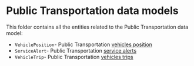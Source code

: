 # Public Transportation data models

This folder contains all the entities related to the Public Transportation data model:

* `VehiclePosition`- Public Transportation [vehicles position](https://github.com/ftcardoso/dataModels/tree/PublicTransportation/PublicTransportation/VehiclePosition)
* `ServiceAlert`- Public Transportation [service alerts](https://github.com/ftcardoso/dataModels/tree/PublicTransportation/PublicTransportation/ServiceAlert)
* `VehicleTrip`- Public Transportation [vehicles trips](https://github.com/ftcardoso/dataModels/tree/PublicTransportation/PublicTransportation/VehicleTrip)
